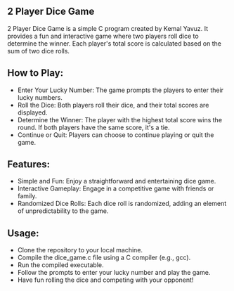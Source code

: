 ## 2 Player Dice Game

2 Player Dice Game is a simple C program created by Kemal Yavuz. It provides a fun and interactive game where two players roll dice to determine the winner. Each player's total score is calculated based on the sum of two dice rolls.

## How to Play:
- Enter Your Lucky Number: The game prompts the players to enter their lucky numbers.
- Roll the Dice: Both players roll their dice, and their total scores are displayed.
- Determine the Winner: The player with the highest total score wins the round. If both players have the same score, it's a tie.
- Continue or Quit: Players can choose to continue playing or quit the game.

## Features:
- Simple and Fun: Enjoy a straightforward and entertaining dice game.
- Interactive Gameplay: Engage in a competitive game with friends or family.
- Randomized Dice Rolls: Each dice roll is randomized, adding an element of unpredictability to the game.

## Usage:
- Clone the repository to your local machine.
- Compile the dice_game.c file using a C compiler (e.g., gcc).
- Run the compiled executable.
- Follow the prompts to enter your lucky number and play the game.
- Have fun rolling the dice and competing with your opponent!
